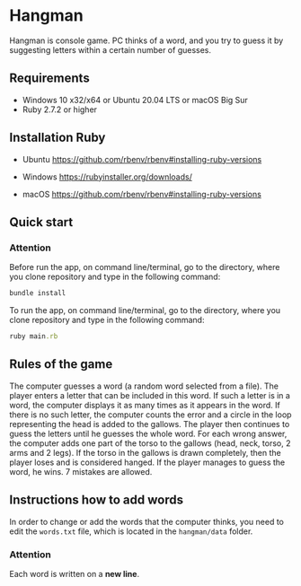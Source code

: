 Hangman
=

Hangman is console game. PC thinks of a word, and you try to guess it by suggesting letters within a certain number
of guesses.

Requirements
-

* Windows 10 x32/x64 or Ubuntu 20.04 LTS or macOS Big Sur
* Ruby 2.7.2  or higher

Installation Ruby
-

* Ubuntu
<https://github.com/rbenv/rbenv#installing-ruby-versions>

* Windows
<https://rubyinstaller.org/downloads/>

* macOS
<https://github.com/rbenv/rbenv#installing-ruby-versions>

Quick start
-

### Attention

Before run  the app, on command line/terminal, go to the directory, where you clone repository and type in the
following command:

```ruby
bundle install
```

To run the app, on command line/terminal, go to the directory, where you clone repository and type in the
following command:

```ruby
ruby main.rb
```

Rules of the game
-

The computer guesses a word (a random word selected from a file). The player enters a letter that can be included in
this word. If such a letter is in a word, the computer displays it as many times as it appears in the word. If there is
no such letter, the computer counts the error and a circle in the loop representing the head is added to the gallows.
The player then continues to guess the letters until he guesses the whole word. For each wrong answer, the computer adds
one part of the torso to the gallows (head, neck, torso, 2 arms and 2 legs).
If the torso in the gallows is drawn completely, then the player loses and is considered hanged. If the player manages
to guess the word, he wins. 7 mistakes are allowed.

Instructions how to add words
-

In order to change or add the words that the computer thinks, you need to edit the `words.txt` file, which is located
in the `hangman/data` folder.

### Attention

Each word is written on a **new line**.
